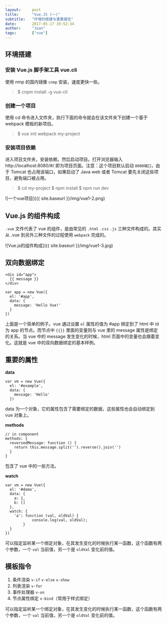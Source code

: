 ```yaml
---
layout:     post
title:      "Vue.JS (一)"
subtitle:   "环境的搭建与重要属性"
date:       2017-05-17 19:52:34
author:     "Joan"
tags:		["vue"]
---
```


## 环境搭建

### 安装 Vue.js 脚手架工具 vue.cli

使用 nmp 的国内镜像 `cnmp` 安装，速度更快一些。

> $ cnpm install -g vue-cli

### 创建一个项目

使用 cd 命令进入文件夹，执行下面的命令就会在该文件夹下创建一个基于 webpack 模板的新项目。

> $ vue init webpack my-project

### 安装项目依赖

进入项目文件夹，安装依赖。然后启动项目。打开浏览器输入 http://localhost:8080/#/ 即为项目页面。注意：这个项目默认启动 `8080端口`，由于 Tomcat 也占用该端口，如果启动了 Java web 或者 Tomcat 要先关闭这些项目，避免端口被占用。

> $ cd my-project
> $ npm install
> $ npm run dev

![一个vue项目]({{ 
site.baseurl }}/img/vue1-2.png)


## Vue.js 的组件构成

`.vue` 文件代表了 vue 的组件，是由常见的 `.html` `.css` `.js` 三种文件构成的。其实从 .vue 到另外三种文件的过程使用 `webpack` 完成的。

![Vue.js的组件构成]({{ 
site.baseurl }}/img/vue1-3.jpg)

## 双向数据绑定

```
<div id="app">
  {{ message }}
</div>
```

```
var app = new Vue({
  el: '#app',
  data: {
    message: 'Hello Vue!'
  }
})
```

上面是一个简单的例子。vue 通过设置 `el` 属性的值为 #app 绑定到了 html 中 id 为 app 的节点。而节点中 `{{}}` 里面的变量则与 vue 里的 message 属性是绑定的关系。当 vue 中的 message 发生变化的时候，html 页面中的变量也会跟着变化。这就是 vue 中的双向数据绑定的基本样例。

## 重要的属性


**data**

```
var vm = new Vue({
  el: '#example',
  data: {
    message: 'Hello'
  })
```
data 为一个对象，它的属性包含了需要绑定的数据，这些属性也会自动绑定到 vue 对象上。

**methods**

```
// in component
methods: {
  reversedMessage: function () {
    return this.message.split('').reverse().join('')
  }
}
```

包含了 vue 中的一些方法。


**watch**

```
var vm = new Vue({
  el: '#demo',
  data: {
    a: 1,
    b: []
  },
  watch: {
    'a': function (val, oldVal) {
    		console.log(val, oldVal);
		}
  }
})
```

 可以指定监听某一个绑定对象，在其发生变化的时候执行某一函数，这个函数有两个参数，一个 `val` 当前值，另一个是 `oldVal` 变化前的值。

## 模板指令

1. 条件渲染 `v-if` `v-else` `v-show`
2. 列表渲染 `v-for`
3. 事件处理器 `v-on`
4. 节点属性绑定 `v-bind`（常用于样式绑定）

 可以指定监听某一个绑定对象，在其发生变化的时候执行某一函数，这个函数有两个参数，一个 `val` 当前值，另一个是 `oldVal` 变化前的值。

